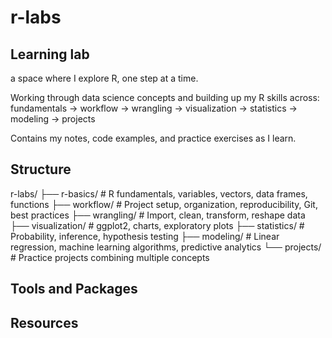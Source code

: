 # r-labs

## Learning lab

a space where I explore R, one step at a time.

Working through data science concepts and building up my R skills across:
fundamentals → workflow → wrangling → visualization → statistics → modeling → projects

Contains my notes, code examples, and practice exercises as I learn.

## Structure

r-labs/
├── r-basics/            # R fundamentals, variables, vectors, data frames, functions
├── workflow/            # Project setup, organization, reproducibility, Git, best practices 
├── wrangling/           # Import, clean, transform, reshape data
├── visualization/       # ggplot2, charts, exploratory plots
├── statistics/          # Probability, inference, hypothesis testing
├── modeling/            # Linear regression, machine learning algorithms, predictive analytics
└── projects/            # Practice projects combining multiple concepts

## Tools and Packages

## Resources